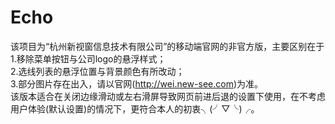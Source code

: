 # Echo
该项目为“杭州新视窗信息技术有限公司”的移动端官网的非官方版，主要区别在于  
1.移除菜单按钮与公司logo的悬浮样式；  
2.选线列表的悬浮位置与背景颜色有所改动；  
3.部分图片存在出入，请以官网(http://wei.new-see.com)为准。  
该版本适合在关闭边缘滑动或左右滑屏导致网页前进后退的设置下使用，在不考虑用户体验(默认设置)的情况下，更符合本人的初衷╮(╯▽╰)╭。
